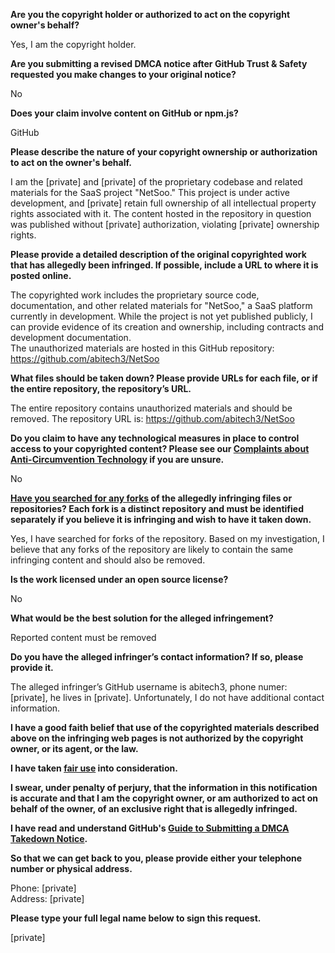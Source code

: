 **Are you the copyright holder or authorized to act on the copyright owner's behalf?**

Yes, I am the copyright holder.

**Are you submitting a revised DMCA notice after GitHub Trust & Safety requested you make changes to your original notice?**

No

**Does your claim involve content on GitHub or npm.js?**

GitHub

**Please describe the nature of your copyright ownership or authorization to act on the owner's behalf.**

I am the [private] and [private] of the proprietary codebase and related materials for the SaaS project "NetSoo." This project is under active development, and [private] retain full ownership of all intellectual property rights associated with it. The content hosted in the repository in question was published without [private] authorization, violating [private] ownership rights.

**Please provide a detailed description of the original copyrighted work that has allegedly been infringed. If possible, include a URL to where it is posted online.**

The copyrighted work includes the proprietary source code, documentation, and other related materials for "NetSoo," a SaaS platform currently in development. While the project is not yet published publicly, I can provide evidence of its creation and ownership, including contracts and development documentation.  
The unauthorized materials are hosted in this GitHub repository:  
https://github.com/abitech3/NetSoo

**What files should be taken down? Please provide URLs for each file, or if the entire repository, the repository’s URL.**

The entire repository contains unauthorized materials and should be removed. The repository URL is:
https://github.com/abitech3/NetSoo

**Do you claim to have any technological measures in place to control access to your copyrighted content? Please see our <a href="https://docs.github.com/articles/guide-to-submitting-a-dmca-takedown-notice#complaints-about-anti-circumvention-technology">Complaints about Anti-Circumvention Technology</a> if you are unsure.**

No

**<a href="https://docs.github.com/articles/dmca-takedown-policy#b-what-about-forks-or-whats-a-fork">Have you searched for any forks</a> of the allegedly infringing files or repositories? Each fork is a distinct repository and must be identified separately if you believe it is infringing and wish to have it taken down.**

Yes, I have searched for forks of the repository. Based on my investigation, I believe that any forks of the repository are likely to contain the same infringing content and should also be removed.

**Is the work licensed under an open source license?**

No

**What would be the best solution for the alleged infringement?**

Reported content must be removed

**Do you have the alleged infringer’s contact information? If so, please provide it.**

The alleged infringer’s GitHub username is abitech3, phone numer: [private], he lives in [private]. Unfortunately, I do not have additional contact information.

**I have a good faith belief that use of the copyrighted materials described above on the infringing web pages is not authorized by the copyright owner, or its agent, or the law.**

**I have taken <a href="https://www.lumendatabase.org/topics/22">fair use</a> into consideration.**

**I swear, under penalty of perjury, that the information in this notification is accurate and that I am the copyright owner, or am authorized to act on behalf of the owner, of an exclusive right that is allegedly infringed.**

**I have read and understand GitHub's <a href="https://docs.github.com/articles/guide-to-submitting-a-dmca-takedown-notice/">Guide to Submitting a DMCA Takedown Notice</a>.**

**So that we can get back to you, please provide either your telephone number or physical address.**

Phone: [private]  
Address: [private]  

**Please type your full legal name below to sign this request.**

[private]  
